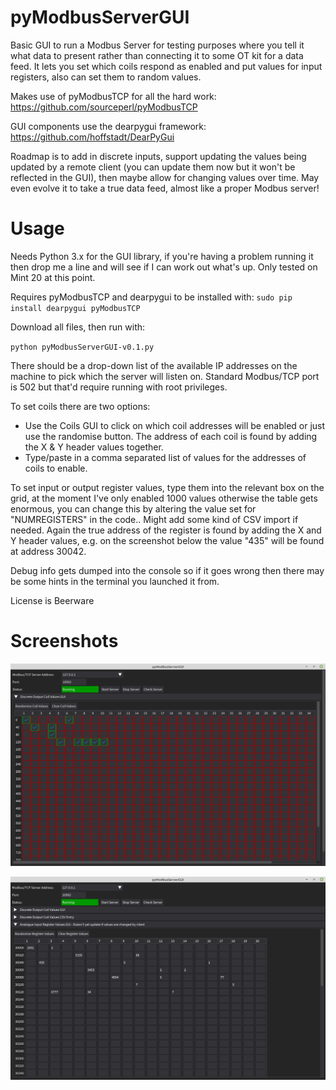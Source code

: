 # pyModbusServerGUI
Basic GUI to run a Modbus Server for testing purposes where you tell it what data to present rather than connecting it to some OT kit for a data feed. It lets you set which coils respond as enabled and put values for input registers, also can set them to random values. 

Makes use of pyModbusTCP for all the hard work: https://github.com/sourceperl/pyModbusTCP

GUI components use the dearpygui framework: https://github.com/hoffstadt/DearPyGui

Roadmap is to add in discrete inputs, support updating the values being updated by a remote client (you can update them now but it won't be reflected in the GUI), then maybe allow for changing values over time. May even evolve it to take a true data feed, almost like a proper Modbus server!


# Usage
Needs Python 3.x for the GUI library, if you're having a problem running it then drop me a line and will see if I can work out what's up. Only tested on Mint 20 at this point. 

Requires pyModbusTCP and dearpygui to be installed with: 
`sudo pip install dearpygui pyModbusTCP`

Download all files, then run with:

`python pyModbusServerGUI-v0.1.py`

There should be a drop-down list of the available IP addresses on the machine to pick which the server will listen on. Standard Modbus/TCP port is 502 but that'd require running with root privileges. 

To set coils there are two options:
 - Use the Coils GUI to click on which coil addresses will be enabled or just use the randomise button. The address of each coil is found by adding the X & Y header values together.
 - Type/paste in a comma separated list of values for the addresses of coils to enable.

To set input or output register values, type them into the relevant box on the grid, at the moment I've only enabled 1000 values otherwise the table gets enormous, you can change this by altering the value set for "NUMREGISTERS" in the code.. Might add some kind of CSV import if needed. Again the true address of the register is found by adding the X and Y header values, e.g. on the screenshot below the value "435" will be found at address 30042.


Debug info gets dumped into the console so if it goes wrong then there may be some hints in the terminal you launched it from. 

License is Beerware

# Screenshots

![coil setting](https://github.com/unixhead/pyModbusServerGUI/blob/main/ss-coils-GUI.png?raw=true)

![register setting](https://github.com/unixhead/pyModbusServerGUI/blob/main/ss-input-registers.png?raw=true)
